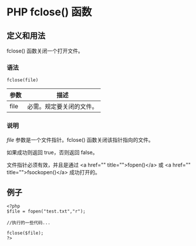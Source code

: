 # PHP fclose() 函数



## 定义和用法

fclose() 函数关闭一个打开文件。

### 语法

```
fclose(file)
```

| 参数 | 描述 |
| --- | --- |
| file | 必需。规定要关闭的文件。 |

### 说明

_file_ 参数是一个文件指针。fclose() 函数关闭该指针指向的文件。

如果成功则返回 true，否则返回 false。

文件指针必须有效，并且是通过 &lt;a href="" title=""&gt;fopen()&lt;/a&gt; 或 &lt;a href="" title=""&gt;fsockopen()&lt;/a&gt; 成功打开的。

## 例子

```
<?php
$file = fopen("test.txt","r");

//执行的一些代码...

fclose($file);
?>
```




